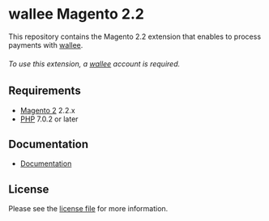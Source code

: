 # wallee Magento 2.2
This repository contains the Magento 2.2 extension that enables to process payments with [wallee](https://www.wallee.com/).

###### To use this extension, a [wallee](https://www.wallee.com/) account is required.

## Requirements

* [Magento 2](https://magento.com/) 2.2.x
* [PHP](http://php.net/) 7.0.2 or later

## Documentation

* [Documentation](https://plugin-documentation.wallee.com/wallee-payment/magento-2.2/1.0.71/docs/en/documentation.html)

## License

Please see the [license file](https://github.com/wallee-payment/magento-2.2/blob/1.0.71/LICENSE) for more information.